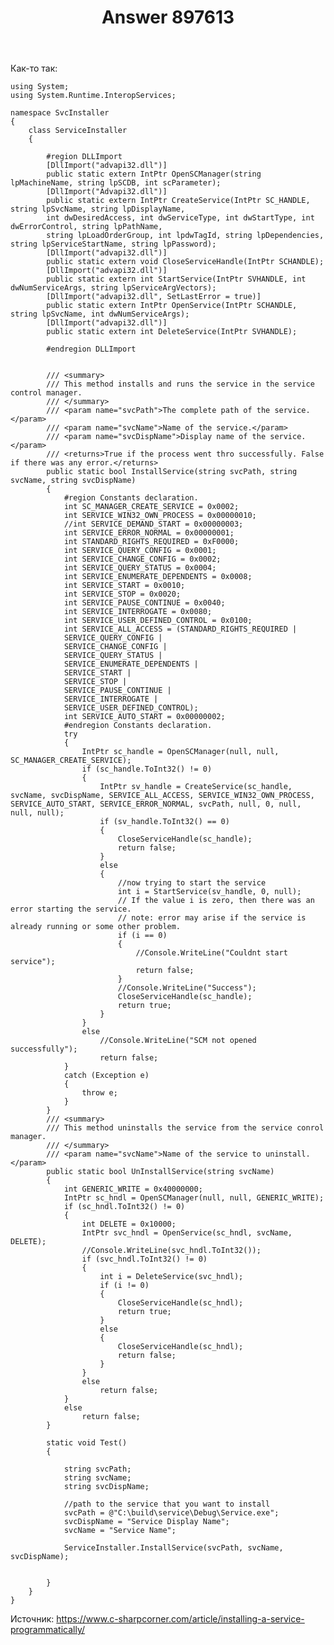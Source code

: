 ﻿---
title: "Answer 897613"
se.owner.user_id: 240512
se.owner.display_name: "MSDN.WhiteKnight"
se.owner.link: "https://ru.stackoverflow.com/users/240512/msdn-whiteknight"
se.answer_id: 897613
se.question_id: 895892
se.post_type: answer
se.score: 1
se.is_accepted: True
---
<p>Как-то так:</p>

<pre><code>using System;
using System.Runtime.InteropServices;

namespace SvcInstaller
{
    class ServiceInstaller
    {

        #region DLLImport
        [DllImport("advapi32.dll")]
        public static extern IntPtr OpenSCManager(string lpMachineName, string lpSCDB, int scParameter);
        [DllImport("Advapi32.dll")]
        public static extern IntPtr CreateService(IntPtr SC_HANDLE, string lpSvcName, string lpDisplayName,
        int dwDesiredAccess, int dwServiceType, int dwStartType, int dwErrorControl, string lpPathName,
        string lpLoadOrderGroup, int lpdwTagId, string lpDependencies, string lpServiceStartName, string lpPassword);
        [DllImport("advapi32.dll")]
        public static extern void CloseServiceHandle(IntPtr SCHANDLE);
        [DllImport("advapi32.dll")]
        public static extern int StartService(IntPtr SVHANDLE, int dwNumServiceArgs, string lpServiceArgVectors);
        [DllImport("advapi32.dll", SetLastError = true)]
        public static extern IntPtr OpenService(IntPtr SCHANDLE, string lpSvcName, int dwNumServiceArgs);
        [DllImport("advapi32.dll")]
        public static extern int DeleteService(IntPtr SVHANDLE);

        #endregion DLLImport               


        /// &lt;summary&gt;
        /// This method installs and runs the service in the service control manager.
        /// &lt;/summary&gt;
        /// &lt;param name="svcPath"&gt;The complete path of the service.&lt;/param&gt;
        /// &lt;param name="svcName"&gt;Name of the service.&lt;/param&gt;
        /// &lt;param name="svcDispName"&gt;Display name of the service.&lt;/param&gt;
        /// &lt;returns&gt;True if the process went thro successfully. False if there was any error.&lt;/returns&gt;
        public static bool InstallService(string svcPath, string svcName, string svcDispName)
        {
            #region Constants declaration.
            int SC_MANAGER_CREATE_SERVICE = 0x0002;
            int SERVICE_WIN32_OWN_PROCESS = 0x00000010;
            //int SERVICE_DEMAND_START = 0x00000003;
            int SERVICE_ERROR_NORMAL = 0x00000001;
            int STANDARD_RIGHTS_REQUIRED = 0xF0000;
            int SERVICE_QUERY_CONFIG = 0x0001;
            int SERVICE_CHANGE_CONFIG = 0x0002;
            int SERVICE_QUERY_STATUS = 0x0004;
            int SERVICE_ENUMERATE_DEPENDENTS = 0x0008;
            int SERVICE_START = 0x0010;
            int SERVICE_STOP = 0x0020;
            int SERVICE_PAUSE_CONTINUE = 0x0040;
            int SERVICE_INTERROGATE = 0x0080;
            int SERVICE_USER_DEFINED_CONTROL = 0x0100;
            int SERVICE_ALL_ACCESS = (STANDARD_RIGHTS_REQUIRED |
            SERVICE_QUERY_CONFIG |
            SERVICE_CHANGE_CONFIG |
            SERVICE_QUERY_STATUS |
            SERVICE_ENUMERATE_DEPENDENTS |
            SERVICE_START |
            SERVICE_STOP |
            SERVICE_PAUSE_CONTINUE |
            SERVICE_INTERROGATE |
            SERVICE_USER_DEFINED_CONTROL);
            int SERVICE_AUTO_START = 0x00000002;
            #endregion Constants declaration.
            try
            {
                IntPtr sc_handle = OpenSCManager(null, null, SC_MANAGER_CREATE_SERVICE);
                if (sc_handle.ToInt32() != 0)
                {
                    IntPtr sv_handle = CreateService(sc_handle, svcName, svcDispName, SERVICE_ALL_ACCESS, SERVICE_WIN32_OWN_PROCESS, SERVICE_AUTO_START, SERVICE_ERROR_NORMAL, svcPath, null, 0, null, null, null);
                    if (sv_handle.ToInt32() == 0)
                    {
                        CloseServiceHandle(sc_handle);
                        return false;
                    }
                    else
                    {
                        //now trying to start the service
                        int i = StartService(sv_handle, 0, null);
                        // If the value i is zero, then there was an error starting the service.
                        // note: error may arise if the service is already running or some other problem.
                        if (i == 0)
                        {
                            //Console.WriteLine("Couldnt start service");
                            return false;
                        }
                        //Console.WriteLine("Success");
                        CloseServiceHandle(sc_handle);
                        return true;
                    }
                }
                else
                    //Console.WriteLine("SCM not opened successfully");
                    return false;
            }
            catch (Exception e)
            {
                throw e;
            }
        }
        /// &lt;summary&gt;
        /// This method uninstalls the service from the service conrol manager.
        /// &lt;/summary&gt;
        /// &lt;param name="svcName"&gt;Name of the service to uninstall.&lt;/param&gt;
        public static bool UnInstallService(string svcName)
        {
            int GENERIC_WRITE = 0x40000000;
            IntPtr sc_hndl = OpenSCManager(null, null, GENERIC_WRITE);
            if (sc_hndl.ToInt32() != 0)
            {
                int DELETE = 0x10000;
                IntPtr svc_hndl = OpenService(sc_hndl, svcName, DELETE);
                //Console.WriteLine(svc_hndl.ToInt32());
                if (svc_hndl.ToInt32() != 0)
                {
                    int i = DeleteService(svc_hndl);
                    if (i != 0)
                    {
                        CloseServiceHandle(sc_hndl);
                        return true;
                    }
                    else
                    {
                        CloseServiceHandle(sc_hndl);
                        return false;
                    }
                }
                else
                    return false;
            }
            else
                return false;
        }

        static void Test()
        {

            string svcPath;
            string svcName;
            string svcDispName;

            //path to the service that you want to install
            svcPath = @"C:\build\service\Debug\Service.exe";
            svcDispName = "Service Display Name";
            svcName = "Service Name";

            ServiceInstaller.InstallService(svcPath, svcName, svcDispName);            


        }
    }
}
</code></pre>

<p>Источник: <a href="https://www.c-sharpcorner.com/article/installing-a-service-programmatically/" rel="nofollow noreferrer">https://www.c-sharpcorner.com/article/installing-a-service-programmatically/</a></p>
